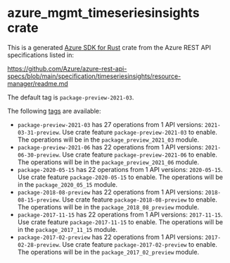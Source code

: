 # azure_mgmt_timeseriesinsights crate

This is a generated [Azure SDK for Rust](https://github.com/Azure/azure-sdk-for-rust) crate from the Azure REST API specifications listed in:

https://github.com/Azure/azure-rest-api-specs/blob/main/specification/timeseriesinsights/resource-manager/readme.md

The default tag is `package-preview-2021-03`.

The following [tags](https://github.com/Azure/azure-sdk-for-rust/blob/main/services/tags.md) are available:

- `package-preview-2021-03` has 27 operations from 1 API versions: `2021-03-31-preview`. Use crate feature `package-preview-2021-03` to enable. The operations will be in the `package_preview_2021_03` module.
- `package-preview-2021-06` has 22 operations from 1 API versions: `2021-06-30-preview`. Use crate feature `package-preview-2021-06` to enable. The operations will be in the `package_preview_2021_06` module.
- `package-2020-05-15` has 22 operations from 1 API versions: `2020-05-15`. Use crate feature `package-2020-05-15` to enable. The operations will be in the `package_2020_05_15` module.
- `package-2018-08-preview` has 22 operations from 1 API versions: `2018-08-15-preview`. Use crate feature `package-2018-08-preview` to enable. The operations will be in the `package_2018_08_preview` module.
- `package-2017-11-15` has 22 operations from 1 API versions: `2017-11-15`. Use crate feature `package-2017-11-15` to enable. The operations will be in the `package_2017_11_15` module.
- `package-2017-02-preview` has 22 operations from 1 API versions: `2017-02-28-preview`. Use crate feature `package-2017-02-preview` to enable. The operations will be in the `package_2017_02_preview` module.